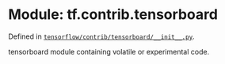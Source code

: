 <div itemscope itemtype="http://developers.google.com/ReferenceObject">
<meta itemprop="name" content="tf.contrib.tensorboard" />
<meta itemprop="path" content="Stable" />
</div>

# Module: tf.contrib.tensorboard



Defined in [`tensorflow/contrib/tensorboard/__init__.py`](/code/stable/tensorflow/contrib/tensorboard/__init__.py).

tensorboard module containing volatile or experimental code.


